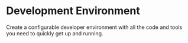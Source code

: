 # Development Environment

Create a configurable developer environment with all the code and tools you need to quickly get up and running.
